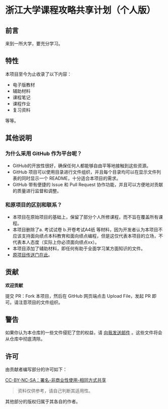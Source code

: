 
# 浙江大学课程攻略共享计划（个人版）

## 前言

来到一所大学，要充分学习。

## 特性

本项目至今为止收录了以下内容：

- 电子版教材
- 辅助材料
- 课程笔记
- 课程作业
- 复习资料

等等。

## 其他说明

### 为什么采用 GitHub 作为平台呢？

- GitHub的开放性很好，确保任何人都能够自由平等地接触到这些资源。 
- GitHub 项目可以使用目录进行文件组织，并且每个目录均可以在显示文件列表的同时显示一个 README，十分适合本项目的需求。
- GitHub 带有便捷的 Issue 和 Pull Request 协作功能，并且可以方便地对贡献的质量进行监督和调整。

### 和原项目的区别和联系？ 
- 本项目在原始项目的基础上，保留了部分个人所修课程，而不旨在覆盖所有课程。 
- 本项目删除了a. 考试试卷 b.开卷考试A4纸 等材料，因为开发者认为本项目不应该支持面向绩点本科教育和面向绩点编程，但是这仅代表本项目的立场，不代表本人态度（实际上你必须面向绩点xx）。
- 本项目添加了辅助材料，即任何有助于全面学习某方面知识的文件。
- [原项目传送门在此](https://github.com/QSCTech/zju-icicles)。

## 贡献

**欢迎贡献**

提交 PR：Fork 本项目，然后在 GitHub 网页端点击 Upload File，发起 PR 即可。请注意项目的文件组织。


## 警告

如果你认为本仓库的一些文件侵犯了您的权益，请 [向我发送邮件](mailto:cerfblanc73@protonmail.com) 。这些文件将会从仓库中彻底清除。

## 许可

由贡献者编写部分的许可如下：

[CC-BY-NC-SA：署名-非商业性使用-相同方式共享](https://creativecommons.org/licenses/by-nc-sa/4.0/deed.zh)

> 资料仅供参考，请自己判断其适用性。

其他部分的版权归属于其各自的作者。
